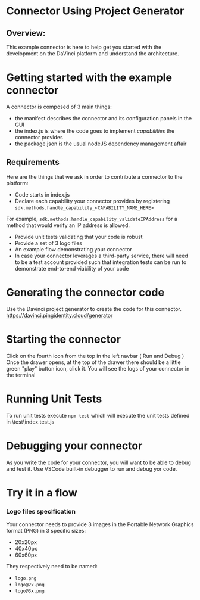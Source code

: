 # Connector Using Project Generator

## Overview:
This example connector is here to help get you started with the development on the DaVinci platform and understand the architecture.

# Getting started with the example connector

A connector is composed of 3 main things:
* the manifest describes the connector and its configuration panels in the GUI
* the index.js is where the code goes to implement *capabilities* the connector provides
* the package.json is the usual nodeJS dependency management affair

## Requirements
  Here are the things that we ask in order to contribute a connector to the platform:
  * Code starts in index.js
  * Declare each capability your connector provides by registering 
    `sdk.methods.handle_capability_<CAPABILITY_NAME_HERE>`
    
  For example, `sdk.methods.handle_capability_validateIPAddress` for a method that would verify an IP address is allowed.
  * Provide unit tests validating that your code is robust
  * Provide a set of 3 logo files
  * An example flow demonstrating your connector
  * In case your connector leverages a third-party service, there will need to be a test account provided such that integration tests can be run to demonstrate end-to-end viability of your code

# Generating the connector code
Use the Davinci project generator to create the code for this connector.
https://davinci.pingidentity.cloud/generator

# Starting the connector
Click on the fourth icon from the top in the left navbar ( Run and Debug )
Once the drawer opens, at the top of the drawer there should be a little green "play" button icon, click it.
You will see the logs of your connector in the terminal

# Running Unit Tests
To run unit tests execute `npm test` which will execute the unit tests defined in \test\index.test.js

# Debugging your connector
  As you write the code for your connector, you will want to be able to debug and test it. Use VSCode built-in debugger to run and debug yor code.
  
# Try it in a flow

### Logo files specification
  Your connector needs to provide 3 images in the Portable Network Graphics format (PNG) in 3 specific sizes:
  * 20x20px 
  * 40x40px
  * 60x60px

They respectively need to be named:
  * `logo.png`
  * `logo@2x.png`
  * `logo@3x.png`
